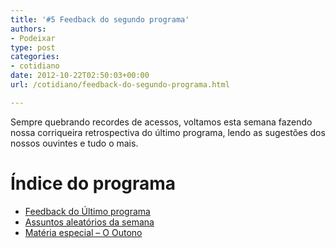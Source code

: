 ```yaml
---
title: '#5 Feedback do segundo programa'
authors:
- Podeixar
type: post
categories:
- cotidiano
date: 2012-10-22T02:50:03+00:00
url: /cotidiano/feedback-do-segundo-programa.html

---
```

Sempre quebrando recordes de acessos, voltamos esta semana fazendo nossa corriqueira retrospectiva do último programa, lendo as sugestões dos nossos ouvintes e tudo o mais.

# Índice do programa

  * [Feedback do Último programa][1]
  * [Assuntos aleatórios da semana][2]
  * [Matéria especial – O Outono][3]

 [1]: http://www.podeixar.com/feedback-do-segundo-programa/ "Feedback do segundo programa"
 [2]: http://www.podeixar.com/steve-jobs-desvios-aereos-e-muitas-lagrimas/ "Steve Jobs, desvios aéreos e muitas lágrimas"
 [3]: http://www.podeixar.com/materia-especial-o-outono/ "Matéria especial – O Outono"